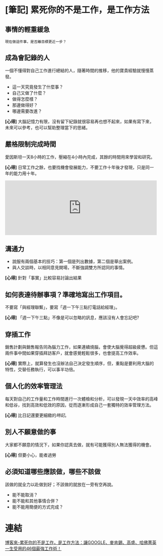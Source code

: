 # [筆記] 累死你的不是工作，是工作方法



## 事情的輕重緩急
`現在做這件事，是否離目標更近一步？`

<!--more-->
## 成為會記錄的人
一個不懂得對自己工作進行總結的人，隨著時間的推移，他的寶貴經驗就慢慢蒸發。
- 這一天究竟發生了什麼事？
- 自己又做了什麼？
- 做得怎麼樣？
-  那邊做得好？
-  哪邊需要改進？

**[心得]** 大腦記憶力有限，沒有留下紀錄就很容易再也想不起來，如果有寫下來，未來可以參考，也可以幫助整理當下的思緒。

## 嚴格限制完成時間
愛因斯坦一天8小時的工作，壓縮在4小時內完成，其餘的時間用來學習和研究。

**[心得]** 日常工作之餘，也要找機會發展能力，不要工作十年後才發現，只是同一年的能力用十年。

<iframe src="https://open.firstory.me/embed/story/clcxfaedg087y01ua225ne9lj" height="180" width="500" frameborder="0" scrolling="no"></iframe>


## 溝通力
- 說服有兩個基本的技巧：第一個是列出數據，第二個是舉出案例。
- 與人交談時，以相同意見開場，不斷強調雙方所認同的事情。

**[心得]**  針對「事實」比較容易討論出結果

## 如何表達待辦事項？準確地寫出工作項目。
不要寫「與經理聯繫」，要寫「週一下午三點打電話給經理」。

**[心得]** 「週一下午三點」不像是可以忽略的訊息，應該沒有人會忘記吧?

## 穿插工作
銷售計劃與銷售報告同為腦力工作，如果連續燒腦，會使大腦覺得超級疲憊。但這兩件事中間如果穿插拜訪客戶，就會感覺輕鬆很多，也會提高工作效率。

**[心得]** 實際上，就算發生也沒辦法自己決定發生順序，但，重點是要利用大腦的特性，交替任務執行，可以事半功倍。

## 個人化的效率管理法
每天對自己的工作量和工作時間進行一次體檢和分析，可以發現一天中效率的高峰和低谷，找到高效和低效的原因，從而逐漸形成自己一套獨特的效率管理方法。

**[心得]**  比日記還要更細緻的*時記*。

## 別人不願意做的事
大家都不願意的情況下，如果你認真去做，就有可能獲得別人無法獲得的機會。

**[心得]** 但要小心，能者過勞

## 必須知道哪些應該做，哪些不該做
該做的就全力以赴做到好；不該做的就放在一旁有空再說。
- 能不能取消？
- 能不能和其他事情合併？
- 能不能用簡便的方式完成？

# 連結
[博客來-累死你的不是工作，是工作方法：讓GOOGLE、麥肯錫、高盛、哈佛菁英一生受用的46個最強工作術！](https://www.books.com.tw/products/0010900309)
